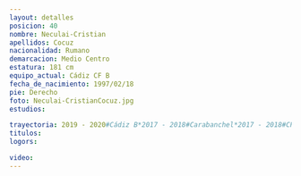 ```yaml
---
layout: detalles
posicion: 40
nombre: Neculai-Cristian
apellidos: Cocuz
nacionalidad: Rumano
demarcacion: Medio Centro
estatura: 181 cm
equipo_actual: Cádiz CF B
fecha_de_nacimiento: 1997/02/18
pie: Derecho
foto: Neculai-CristianCocuz.jpg
estudios:

trayectoria: 2019 - 2020#Cádiz B*2017 - 2018#Carabanchel*2017 - 2018#CP Parla*2016 - 2017#Carabanchel*2015 - 2016#Eigene U19
titulos:
logors:

video:
---
```


